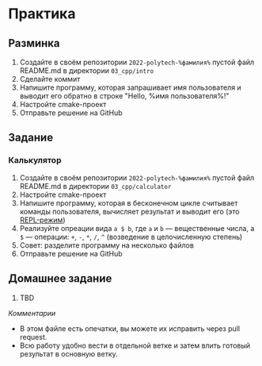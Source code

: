 # Практика

## Разминка

1. Создайте в своём репозитории `2022-polytech-%фамилия%` пустой файл README.md в директории `03_cpp/intro`
2. Сделайте коммит
3. Напишите программу, которая запрашивает имя пользователя и выводит его обратно в строке "Hello, %имя пользователя%!"
4. Настройте cmake-проект 
5. Отправьте решение на GitHub

## Задание

### Калькулятор
1. Создайте в своём репозитории `2022-polytech-%фамилия%` пустой файл README.md в директории `03_cpp/calculator`
2. Настройте cmake-проект
3. Напишите программу, которая в бесконечном цикле считывает команды пользователя, вычисляет результат и выводит его (это [REPL-режим](https://ru.wikipedia.org/wiki/REPL))
4. Реализуйте опреации вида `a $ b`, где `a` и `b` — вещественные числа, а `$` — операции: `+`, `-`, `*`, `/`, `^` (возведение в целочисленную степень) 
5. Совет: разделите программу на несколько файлов
6. Отправьте решение на GitHub

## Домашнее задание
1. TBD

*Комментарии*
- В этом файле есть опечатки, вы можете их исправить через pull request.
- Всю работу удобно вести в отдельной ветке и затем влить готовый результат в основную ветку.
